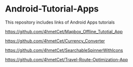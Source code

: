 # Android-Tutorial-Apps
This repository includes links of Android Apps tutorials

https://github.com/4hmetCet/Mapbox_Offline_Tutotial_App

https://github.com/4hmetCet/Currency_Converter

https://github.com/4hmetCet/SearchableSpinnerWithIcons

https://github.com/4hmetCet/Travel-Route-Optimization-App

